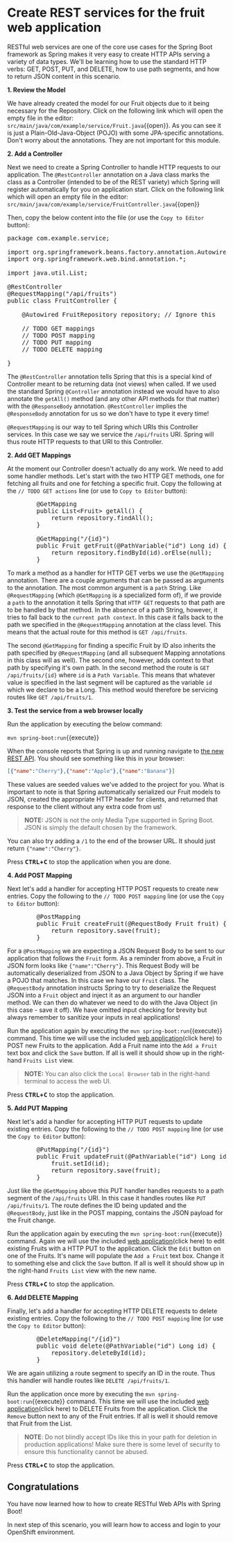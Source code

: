 # Create REST services for the fruit web application

RESTful web services are one of the core use cases for the Spring Boot framework as Spring makes it very easy to create HTTP APIs serving a variety of data types. We'll be learning how to use the standard HTTP verbs: GET, POST, PUT, and DELETE, how to use path segments, and how to return JSON content in this scenario.

**1. Review the Model**

We have already created the model for our Fruit objects due to it being necessary for the Repository. Click on the following link which will open the empty file in the editor: ``src/main/java/com/example/service/Fruit.java``{{open}}. As you can see it is just a Plain-Old-Java-Object (POJO) with some JPA-specific annotations. Don't worry about the annotations. They are not important for this module.

**2. Add a Controller**

Next we need to create a Spring Controller to handle HTTP requests to our application. The `@RestController` annotation on a Java class marks the class as a Controller (intended to be of the REST variety) which Spring will register automatically for you on application start. Click on the following link which will open an empty file in the editor: ``src/main/java/com/example/service/FruitController.java``{{open}}

Then, copy the below content into the file (or use the `Copy to Editor` button):

<pre class="file" data-filename="src/main/java/com/example/service/FruitController.java" data-target="replace">
package com.example.service;

import org.springframework.beans.factory.annotation.Autowired;
import org.springframework.web.bind.annotation.*;

import java.util.List;

@RestController
@RequestMapping("/api/fruits")
public class FruitController {

    @Autowired FruitRepository repository; // Ignore this
    
    // TODO GET mappings
    // TODO POST mapping
    // TODO PUT mapping
    // TODO DELETE mapping

}
</pre>

The `@RestController` annotation tells Spring that this is a special kind of Controller meant to be returning data (not views) when called. If we used the standard Spring `@Controller` annotation instead we would have to also annotate the `getAll()` method (and any other API methods for that matter) with the `@ResponseBody` annotation. `@RestController` implies the `@ResponseBody` annotation for us so we don't have to type it every time!

`@RequestMapping` is our way to tell Spring which URIs this Controller services. In this case we say we service the `/api/fruits` URI. Spring will thus route HTTP requests to that URI to this Controller.

**2. Add GET Mappings**

At the moment our Controller doesn't actually do any work. We need to add some handler methods. Let's start with the two HTTP GET methods, one for fetching all fruits and one for fetching a specific fruit. Copy the following at the ``// TODO GET actions`` line (or use to `Copy to Editor` button):

<pre class="file" data-filename="src/main/java/com/example/service/FruitController.java" data-target="insert" data-marker="// TODO GET mappings">
        @GetMapping
        public List&lt;Fruit&gt; getAll() {
            return repository.findAll();
        }

        @GetMapping("/{id}")
        public Fruit getFruit(@PathVariable("id") Long id) {
            return repository.findById(id).orElse(null);
        }
</pre>

To mark a method as a handler for HTTP GET verbs we use the `@GetMapping` annotation. There are a couple arguments that can be passed as arguments to the annotation. The most common argument is a `path` String. Like `@RequestMapping` (which `@GetMapping` is a specialized form of), if we provide a `path` to the annotation it tells Spring that `HTTP GET` requests to that path are to be handled by that method. In the absence of a path String, however, it tries to fall back to the `current path context`. In this case it falls back to the path we specified in the `@RequestMapping` annotation at the class level. This means that the actual route for this method is `GET /api/fruits`.

The second `@GetMapping` for finding a specific Fruit by ID also inherits the path specified by `@RequestMapping` (and all subsequent Mapping annotations in this class will as well). The second one, however, adds context to that path by specifying it's own path. In the second method the route is `GET /api/fruits/{id}` where `id` is a `Path Variable`. This means that whatever value is specified in the last segment will be captured as the variable `id` which we declare to be a Long. This method would therefore be servicing routes like `GET /api/fruits/1`.

**3. Test the service from a web browser locally**

Run the application by executing the below command:

``mvn spring-boot:run``{{execute}}

When the console reports that Spring is up and running navigate to [the new REST API](https://[[CLIENT_SUBDOMAIN]]-8080-[[KATACODA_HOST]].environments.katacoda.com/api/fruits). You should see something like this in your browser:

```json
[{"name":"Cherry"},{"name":"Apple"},{"name":"Banana"}]
```

These values are seeded values we've added to the project for you. What is important to note is that Spring automatically serialized our Fruit models to JSON, created the appropriate HTTP header for clients, and returned that response to the client without any extra code from us! 

>**NOTE:** JSON is not the only Media Type supported in Spring Boot. JSON is simply the default chosen by the framework.

You can also try adding a `/1` to the end of the browser URL. It should just return `{"name":"Cherry"}`. 

Press **<kbd>CTRL</kbd>+<kbd>C</kbd>** to stop the application when you are done.

**4. Add POST Mapping**

Next let's add a handler for accepting HTTP POST requests to create new entries. Copy the following to the `// TODO POST mapping` line (or use the `Copy to Editor` button):

<pre class="file" data-filename="src/main/java/com/example/service/FruitController.java" data-target="insert" data-marker="// TODO POST mapping">
        @PostMapping
        public Fruit createFruit(@RequestBody Fruit fruit) {
            return repository.save(fruit);
        }
</pre>

For a `@PostMapping` we are expecting a JSON Request Body to be sent to our application that follows the `Fruit` form. As a reminder from above, a Fruit in JSON form looks like `{"name":"Cherry"}`. This Request Body will be automatically deserialized from JSON to a Java Object by Spring if we have a POJO that matches. In this case we have our `Fruit` class. The `@RequestBody` annotation instructs Spring to try to deserialize the Request JSON into a `Fruit` object and inject it as an argument to our handler method. We can then do whatever we need to do with the Java Object (in this case - save it off). We have omitted input checking for brevity but always remember to sanitize your inputs in real applications!

Run the application again by executing the ``mvn spring-boot:run``{{execute}} command. This time we will use the included [web application](https://[[CLIENT_SUBDOMAIN]]-8080-[[KATACODA_HOST]].environments.katacoda.com/)(click here) to POST new Fruits to the application. Add a Fruit name into the `Add a Fruit` text box and click the `Save` button. If all is well it should show up in the right-hand `Fruits List` view.

>**NOTE:** You can also click the `Local Browser` tab in the right-hand terminal to access the web UI.

Press **<kbd>CTRL</kbd>+<kbd>C</kbd>** to stop the application.

**5. Add PUT Mapping**

Next let's add a handler for accepting HTTP PUT requests to update existing entries. Copy the following to the `// TODO POST mapping` line (or use the `Copy to Editor` button):

<pre class="file" data-filename="src/main/java/com/example/service/FruitController.java" data-target="insert" data-marker="// TODO PUT mapping">
        @PutMapping("/{id}")
        public Fruit updateFruit(@PathVariable("id") Long id, @RequestBody Fruit fruit) {
            fruit.setId(id);
            return repository.save(fruit);
        }
</pre>

Just like the `@GetMapping` above this PUT handler handles requests to a path segment of the `/api/fruits` URI. In this case it handles routes like `PUT /api/fruits/1`. The route defines the ID being updated and the `@RequestBody`, just like in the POST mapping, contains the JSON payload for the Fruit change. 

Run the application again by executing the ``mvn spring-boot:run``{{execute}} command. Again we will use the included [web application](https://[[HOST_SUBDOMAIN]]-8080-[[KATACODA_HOST]].environments.katacoda.com/)(click here) to edit existing Fruits with a HTTP PUT to the application. Click the `Edit` button on one of the Fruits. It's name will populate the `Add a Fruit` text box. Change it to something else and click the `Save` button. If all is well it should show up in the right-hand `Fruits List` view with the new name.

Press **<kbd>CTRL</kbd>+<kbd>C</kbd>** to stop the application.

**6. Add DELETE Mapping**

Finally, let's add a handler for accepting HTTP DELETE requests to delete existing entries. Copy the following to the `// TODO POST mapping` line (or use the `Copy to Editor` button):

<pre class="file" data-filename="src/main/java/com/example/service/FruitController.java" data-target="insert" data-marker="// TODO DELETE mapping">
        @DeleteMapping("/{id}")
        public void delete(@PathVariable("id") Long id) {
            repository.deleteById(id);
        }
</pre>

We are again utilizing a route segment to specify an ID in the route. Thus this handler will handle routes like `DELETE /api/fruits/1`. 

Run the application once more by executing the ``mvn spring-boot:run``{{execute}} command. This time we will use the included [web application](https://[[CLIENT_SUBDOMAIN]]-8080-[[KATACODA_HOST]].environments.katacoda.com/)(click here) to DELETE Fruits from the application. Click the `Remove` button next to any of the Fruit entries. If all is well it should remove that Fruit from the List.

>**NOTE**: Do not blindly accept IDs like this in your path for deletion in production applications! Make sure there is some level of security to ensure this functionality cannot be abused.

Press **<kbd>CTRL</kbd>+<kbd>C</kbd>** to stop the application.

## Congratulations

You have now learned how to how to create RESTful Web APIs with Spring Boot! 

In next step of this scenario, you will learn how to access and login to your OpenShift environment. 